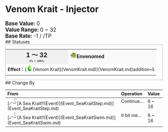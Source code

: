 # Venom Krait - Injector  
  
<div style="font-size:1.2em"><b>Base Value: </b> 0 </div>  
<div style="font-size:1.2em"><b>Value Range: </b> 0 ~ 32 </div>  
<div style="font-size:1.2em"><b>Base Rate: </b> -1 / /TP </div>  
## Statuses  
<div  style="border:1px solid #BBB"><table><tr style="height:2em;"><td style="background-color:#F0F0F0;text-align:center;width:180px;font-size:1.4em;font-weight:bold;vertical-align:middle;"><div>1 ～ 32<div><div style="font-size:0.4em">3% ～ 100%</div></td><td colspan=2 style="font-size:1.1em;vertical-align:middle;background-color:#F9F9F9;"><div><b><div style="width:20px;display:inline-block;text-align:center"><img decoding="async" src="Sprite/CobraSpat.png" href="a.md" style="max-width:20px;max-height:20px;"></div>Envenomed</b></div><div style="font-size:0.8em;padding-top:4px;"></div></td></tr><tr><td colspan=2><b>Effect：</b>[<div style="width:20px;display:inline-block;text-align:center"><img decoding="async" src="Sprite/Poison.png" href="a.md" style="max-width:20px;max-height:20px;"></div>[Venom Krait](VenomKrait.md)](VenomKrait.md)addition<span style="font-family:ui-monospace"><b>+5</b></span></td></tr><tr><td colspan=2></td></tr></table></div>  
## Change By  
<table class="table table-bordered" data-toggle="table"  ><thead style=""><tr ><th  style="text-align:left;vertical-align:top;"  >From</th><th  style="text-align:left;vertical-align:top;"  >Operation</th><th  style="text-align:left;vertical-align:top;"  data-sortable="true"  >Value</th></tr></thead><tr ><td  style="text-align:left;vertical-align:top;"  >[<div style="width:25px;display:inline-block;text-align:center"><img decoding="async" src="Sprite/SeaKrait.png" href="a.md" style="max-width:25px;max-height:25px;"></div>[A Sea Krait!!(Event)](Event_SeaKraitStep.md)](Event_SeaKraitStep.md)</td><td  style="text-align:left;vertical-align:top;"  >Continue...</td><td  style="text-align:left;vertical-align:top;"  >6 ~ 16</td></tr><tr ><td  style="text-align:left;vertical-align:top;"  >[<div style="width:25px;display:inline-block;text-align:center"><img decoding="async" src="Sprite/SeaKrait.png" href="a.md" style="max-width:25px;max-height:25px;"></div>[A Sea Krait!!(Event)](Event_SeaKraitSwim.md)](Event_SeaKraitSwim.md)</td><td  style="text-align:left;vertical-align:top;"  >It bit me...</td><td  style="text-align:left;vertical-align:top;"  >6 ~ 16</td></tr></tbody></table>  
  


<script>document.title="Venom Krait - Injector - Card Survival Wiki";</script>